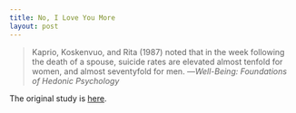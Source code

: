 ```yaml
---
title: No, I Love You More
layout: post
---
```


> Kaprio, Koskenvuo, and Rita (1987) noted that in the week following the death of a spouse, suicide rates are elevated almost tenfold for women, and almost seventyfold for men.
<span id="quote-attribute">—<em>Well-Being: Foundations of Hedonic Psychology</em></span>

The original study is [here](http://www.ncbi.nlm.nih.gov/pmc/articles/PMC1646890/pdf/amjph00254-0017.pdf).
